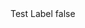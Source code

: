<?xml version="1.0" encoding="UTF-8"?>
<CustomMetadata xmlns="http://soap.sforce.com/2006/04/metadata">
    <label>Test Label</label>
    <protected>false</protected>
</CustomMetadata>
